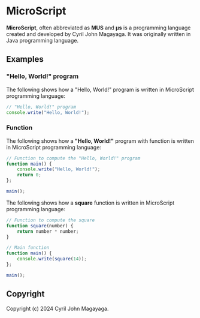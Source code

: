 # MicroScript

**MicroScript**, often abbreviated as **MUS** and **μs** is a programming language created and developed by Cyril John Magayaga. It was originally written in Java programming language.

## Examples

### "Hello, World!" program

The following shows how a "Hello, World!" program is written in MicroScript programming language:

```js
// "Hello, World!" program
console.write("Hello, World!");
```

### Function

The following shows how a **"Hello, World!"** program with function is written in MicroScript programming language:

```js
// Function to compute the "Hello, World!" program
function main() {
    console.write("Hello, World!");
    return 0;
};

main();
```

The following shows how a **square** function is written in MicroScript programming language:

```js
// Function to compute the square
function square(number) {
    return number * number;
}

// Main function
function main() {
    console.write(square(14));
};

main();
```

## Copyright

Copyright (c) 2024 Cyril John Magayaga.
